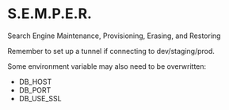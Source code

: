# S.E.M.P.E.R.

Search Engine Maintenance, Provisioning, Erasing, and Restoring

Remember to set up a tunnel if connecting to dev/staging/prod.

Some environment variable may also need to be overwritten:
- DB_HOST
- DB_PORT
- DB_USE_SSL